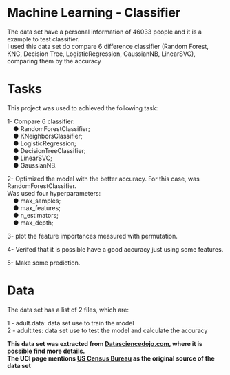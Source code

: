 # Machine Learning - Classifier
The data set have a personal information of 46033 people and it is a example to test classifier.  
I used this data set do compare 6 difference classifier (Random Forest, KNC, Decision Tree, LogisticRegression, GaussianNB, LinearSVC), comparing them by the accuracy 

# Tasks
This project was used to achieved the following task:

1- Compare 6 classifier:  
&emsp;● RandomForestClassifier;  
&emsp;● KNeighborsClassifier;  
&emsp;● LogisticRegression;  
&emsp;● DecisionTreeClassifier;  
&emsp;● LinearSVC;  
&emsp;● GaussianNB.
 
2- Optimized the model with the better accuracy. For this case, was RandomForestClassifier.  
Was used four hyperparameters:  
&emsp;● max_samples;  
&emsp;● max_features;  
&emsp;● n_estimators;  
&emsp;● max_depth;  

3- plot the feature importances measured with permutation.

4- Verifed that it is possible have a good accuracy just using some features.
 
5- Make some prediction.  

# Data
The data set has a list of 2 files, which are:
 
1 - adult.data: data set use to train the model  
2 - adult.tes: data set use to test the model and calculate the accuracy
 
**This data set was extracted from [Datasciencedojo.com](https://code.datasciencedojo.com/datasciencedojo/datasets/tree/master/Census%20Income), where it is possible find more details.**  
**The UCI page mentions [US Census Bureau](http://www.census.gov/ftp/pub/DES/www/welcome.html) as the original source of the data set** 
